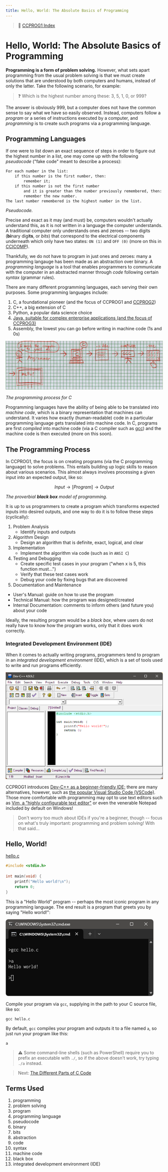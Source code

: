 ```yaml
---
title: Hello, World: The Absolute Basics of Programming
---
```


> :link: [CCPROG1 Index](index.md)

# Hello, World:  The Absolute Basics of Programming

**Programming is a form of problem solving.** However, what sets apart programming from the usual problem solving is that we must create solutions that are understood by both computers and humans, instead of only the latter. Take the following scenario, for example:

> :question: Which is the highest number among these: 3, 5, 1, 0, or 999?

The answer is obviously 999, but a computer does not have the common sense to say what we have so easily observed. Instead, computers follow a *program* or a series of instructions executed by a computer, and *programming* is to create such programs via a programming language.

## Programming Languages

If one were to list down an exact sequence of steps in order to figure out the highest number in a list, one may come up with the following *pseudocode* ("fake code" meant to describe a process):

```
For each number in the list:
    if this number is the first number, then:
        remember it;
    if this number is not the first number
        and it is greater than the number previously remembered, then:
        remember the new number.
The last number remembered is the highest number in the list.
```

*Pseudocode.*

Precise and exact as it may (and must) be, computers wouldn't actually understand this, as it is not written in a language the computer understands. A traditional computer only understands ones and zeroes -- two digits (**bi**nary digi**ts**, or *bits*) that correspond to the electrical components underneath which only have two states: `ON (1)` and `OFF (0)` (more on this in [CCICOMP](../../Computing/01-CCICOMP/index.md)).

Thankfully, we do not have to program in just ones and zeroes: many a programming langauge has been made as an abstraction over binary. A *programming language* is a tool that enables programmers to communicate with the computer in an abstracted manner through *code* following certain *syntax* (grammar rules).

There are many different programming languages, each serving their own purposes. Some programming languages include:

1. C, a foundational pioneer (and the focus of CCPROG1 and [CCPROG2](../02-CCPROG2/index.md))
2. C++, a big extension of C
3. Python, a popular data science choice
4. [Java, suitable for complex enterprise applications (and the focus of CCPROG3)](../03-CCPROG3/index.md)
5. Assembly, the lowest you can go before writing in machine code (1s and 0s)

![src/Programming_process.jpg](src/Programming_process.jpg)

*The programming process for C*

Programming languages have the ability of being able to be translated into *machine code*, which is a binary representation that machines can understand. It varies how exactly (human-readable) code in a particular programming language gets translated into machine code. In C, programs are first *compiled* into machine code (via a C compiler such as [gcc](https://gcc.gnu.org/)) and the machine code is then executed (more on this soon).

## The Programming Process

In CCPROG1, the focus is on creating programs (via the C programming language) to solve problems. This entails building up logic skills to reason about various scenarios. This almost always involves processing a given input into an expected output, like so:

$$Input \rightarrow [Program] \rightarrow Output$$

*The proverbial **black box** model of programming.*

It is up to us programmers to create a program which transforms expected inputs into desired outputs, and one way to do it is to follow these steps (cyclically):

1. Problem Analysis
   * Identify inputs and outputs
2. Algorithm Design
   * Design an algorithm that is definite, exact, logical, and clear
3. Implementation
   * Implement the algorithm via code (such as in `ANSI C`)
4. Testing and Debugging
   * Create specific test cases in your program ("when x is 5, this function must...")
   * Verify that these test cases work
   * Debug your code by fixing bugs that are discovered
5. Documentation and Maintenance
  * User's Manual: guide on how to use the program
  * Technical Manual: how the program was designed/created
  * Internal Documentation: comments to inform others (and future you) about your code
   

Ideally, the resulting program would be a *black box*, where users do not really have to know how the program works, only that it does work correctly.

### Integrated Development Environment (IDE)

When it comes to actually writing programs, programmers tend to program in an *integrated development environment* (IDE), which is a set of tools used to write and run programs efficiently.

![alt text](src/devcpp.png)

CCPROG1 introduces [Dev-C++ as a beginner-friendly IDE;](https://www.bloodshed.net/) there are many alternatives, however, such as [the popular Visual Studio Code (VSCode)](https://code.visualstudio.com/). Those more comfortable with programming may opt to use text editors such as [Vim, a "highly configurable text editor"](https://www.vim.org/) or even the venerable Notepad included by default on Windows!

> Don't worry too much about IDEs if you're a beginner, though -- focus on what's truly important: programming and problem solving! With that said...

## Hello, World!

[hello.c](program\hello.c)
```c
#include <stdio.h>

int main(void) {
    printf("Hello world!\n");
    return 0;
}
```

This is a "Hello World" program -- perhaps the most iconic program in any programming language. The end result is a program that greets you by saying "Hello world!":

![A terminal window with "Hello world!" written](src/helloworld.png)

Compile your program via `gcc`, supplying in the path to your C source file, like so:

```
gcc hello.c
```

By default, `gcc` compiles your program and outputs it to a file named `a`, so just run your program like this:

```
a
```

> :warning: Some command-line shells (such as PowerShell) require you to prefix an executable with `./`, so if the above doesn't work, try typing `./a` instead.

> Next: [The Different Parts of C Code](02-CLanguage.md)


## Terms Used
1. programming
2. problem solving
3. program
4. programming language
5. pseudocode
6. binary
7. bits
8. abstraction
9. code
10. syntax
11. machine code
12. black box
13. integrated development environment (IDE)
